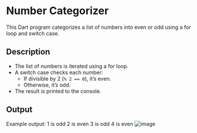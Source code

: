 # Number Categorizer

This Dart program categorizes a list of numbers into even or odd using a for loop and switch case.

## Description
- The list of numbers is iterated using a for loop.
- A switch case checks each number:
  - If divisible by 2 (`% 2 == 0`), it’s even.
  - Otherwise, it’s odd.
- The result is printed to the console.

## Output
Example output:
1 is odd
2 is even
3 is odd
4 is even
![image](https://github.com/user-attachments/assets/40a33dc2-d3f1-48c0-817a-28b5356aaf45)

